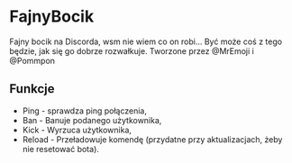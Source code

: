 # FajnyBocik
Fajny bocik na Discorda, wsm nie wiem co on robi... Być może coś z tego będzie, jak się go dobrze rozwałkuje.
Tworzone przez @MrEmoji i @Pommpon

## Funkcje
- Ping - sprawdza ping połączenia,
- Ban - Banuje podanego użytkownika,
- Kick - Wyrzuca użytkownika,
- Reload - Przeładowuje komendę (przydatne przy aktualizacjach, żeby nie resetować bota).
